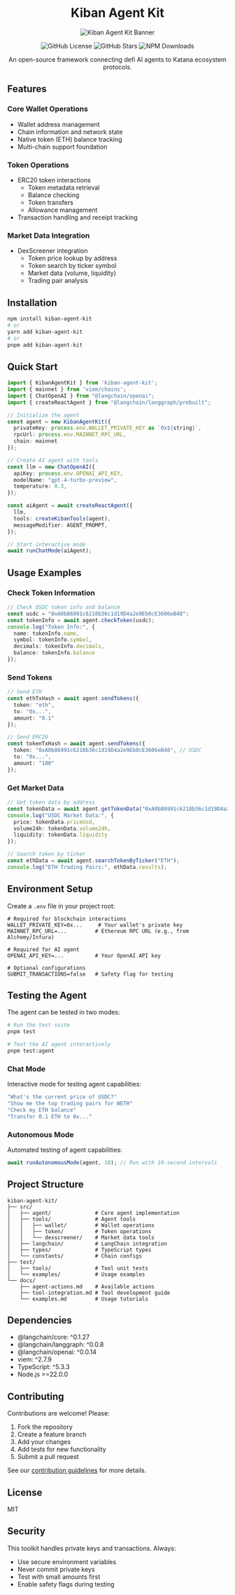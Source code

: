 <div align="center">

# Kiban Agent Kit

![Kiban Agent Kit Banner](assets/banner.png)

![GitHub License](https://img.shields.io/github/license/kibankit/kiban-agent-kit?style=for-the-badge)
![GitHub Stars](https://img.shields.io/github/stars/kibankit/kiban-agent-kit?style=for-the-badge)
![NPM Downloads](https://img.shields.io/npm/dm/kiban-agent-kit?style=for-the-badge)

An open-source framework connecting defi AI agents to Katana ecosystem protocols.

</div>

## Features

### Core Wallet Operations
- Wallet address management
- Chain information and network state
- Native token (ETH) balance tracking
- Multi-chain support foundation

### Token Operations
- ERC20 token interactions
  - Token metadata retrieval
  - Balance checking
  - Token transfers
  - Allowance management
- Transaction handling and receipt tracking

### Market Data Integration
- DexScreener integration
  - Token price lookup by address
  - Token search by ticker symbol
  - Market data (volume, liquidity)
  - Trading pair analysis

## Installation

```bash
npm install kiban-agent-kit
# or
yarn add kiban-agent-kit
# or
pnpm add kiban-agent-kit
```

## Quick Start

```typescript
import { KibanAgentKit } from 'kiban-agent-kit';
import { mainnet } from 'viem/chains';
import { ChatOpenAI } from "@langchain/openai";
import { createReactAgent } from "@langchain/langgraph/prebuilt";

// Initialize the agent
const agent = new KibanAgentKit({
  privateKey: process.env.WALLET_PRIVATE_KEY as `0x${string}`,
  rpcUrl: process.env.MAINNET_RPC_URL,
  chain: mainnet
});

// Create AI agent with tools
const llm = new ChatOpenAI({
  apiKey: process.env.OPENAI_API_KEY,
  modelName: "gpt-4-turbo-preview",
  temperature: 0.3,
});

const aiAgent = await createReactAgent({
  llm,
  tools: createKibanTools(agent),
  messageModifier: AGENT_PROMPT,
});

// Start interactive mode
await runChatMode(aiAgent);
```

## Usage Examples

### Check Token Information

```typescript
// Check USDC token info and balance
const usdc = "0xA0b86991c6218b36c1d19D4a2e9Eb0cE3606eB48";
const tokenInfo = await agent.checkToken(usdc);
console.log("Token Info:", {
  name: tokenInfo.name,
  symbol: tokenInfo.symbol,
  decimals: tokenInfo.decimals,
  balance: tokenInfo.balance
});
```

### Send Tokens

```typescript
// Send ETH
const ethTxHash = await agent.sendTokens({
  token: "eth",
  to: "0x...",
  amount: "0.1"
});

// Send ERC20
const tokenTxHash = await agent.sendTokens({
  token: "0xA0b86991c6218b36c1d19D4a2e9Eb0cE3606eB48", // USDC
  to: "0x...",
  amount: "100"
});
```

### Get Market Data

```typescript
// Get token data by address
const tokenData = await agent.getTokenData("0xA0b86991c6218b36c1d19D4a2e9Eb0cE3606eB48");
console.log("USDC Market Data:", {
  price: tokenData.priceUsd,
  volume24h: tokenData.volume24h,
  liquidity: tokenData.liquidity
});

// Search token by ticker
const ethData = await agent.searchTokenByTicker("ETH");
console.log("ETH Trading Pairs:", ethData.results);
```

## Environment Setup

Create a `.env` file in your project root:

```env
# Required for blockchain interactions
WALLET_PRIVATE_KEY=0x...     # Your wallet's private key
MAINNET_RPC_URL=...         # Ethereum RPC URL (e.g., from Alchemy/Infura)

# Required for AI agent
OPENAI_API_KEY=...          # Your OpenAI API key

# Optional configurations
SUBMIT_TRANSACTIONS=false   # Safety flag for testing
```

## Testing the Agent

The agent can be tested in two modes:

```bash
# Run the test suite
pnpm test

# Test the AI agent interactively
pnpm test:agent
```

### Chat Mode
Interactive mode for testing agent capabilities:
```typescript
"What's the current price of USDC?"
"Show me the top trading pairs for WETH"
"Check my ETH balance"
"Transfer 0.1 ETH to 0x..."
```

### Autonomous Mode
Automated testing of agent capabilities:
```typescript
await runAutonomousMode(agent, 10); // Run with 10-second intervals
```

## Project Structure

```
kiban-agent-kit/
├── src/
│   ├── agent/              # Core agent implementation
│   ├── tools/              # Agent tools
│   │   ├── wallet/         # Wallet operations
│   │   ├── token/          # Token operations
│   │   └── dexscreener/    # Market data tools
│   ├── langchain/          # LangChain integration
│   ├── types/              # TypeScript types
│   └── constants/          # Chain configs
├── test/
│   ├── tools/              # Tool unit tests
│   └── examples/           # Usage examples
└── docs/
    ├── agent-actions.md    # Available actions
    ├── tool-integration.md # Tool development guide
    └── examples.md         # Usage tutorials
```

## Dependencies

- @langchain/core: ^0.1.27
- @langchain/langgraph: ^0.0.8
- @langchain/openai: ^0.0.14
- viem: ^2.7.9
- TypeScript: ^5.3.3
- Node.js >=22.0.0

## Contributing

Contributions are welcome! Please:
1. Fork the repository
2. Create a feature branch
3. Add your changes
4. Add tests for new functionality
5. Submit a pull request

See our [contribution guidelines](CONTRIBUTING.md) for more details.

## License

MIT

## Security

This toolkit handles private keys and transactions. Always:
- Use secure environment variables
- Never commit private keys
- Test with small amounts first
- Enable safety flags during testing
